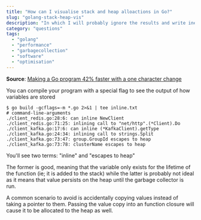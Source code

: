 ```yaml
---
title: "How can I visualise stack and heap alloactions in Go?"
slug: "golang-stack-heap-vis"
description: "In which I will probably ignore the results and write inefficient software"
category: "questions"
tags:
  - "golang"
  - "performance"
  - "garbagecollection"
  - "software"
  - "optimisation"
---
```


**Source**: [Making a Go program 42% faster with a one character change](https://hmarr.com/blog/go-allocation-hunting/)

You can compile your program with a special flag to see the output of how variables are stored

```shell
$ go build -gcflags=-m *.go 2>&1 | tee inline.txt
# command-line-arguments
./client_redis.go:28:6: can inline NewClient
./client_redis.go:71:25: inlining call to "net/http".(*Client).Do
./client_kafka.go:17:6: can inline (*KafkaClient).getType
./client_kafka.go:24:34: inlining call to strings.Split
./client_kafka.go:73:47: group.GroupId escapes to heap
./client_kafka.go:73:78: clusterName escapes to heap
```

You'll see two terms: "inline" and "escapes to heap"

The former is good, meaning that the variable only exists for the lifetime of the function (ie; it is added to the stack) while the latter is probably not ideal as it means that value persists on the heap until the garbage collector is run.

A common scenario to avoid is accidentally copying values instead of taking a pointer to them. Passing the value copy into an function closure will cause it to be allocated to the heap as well.
